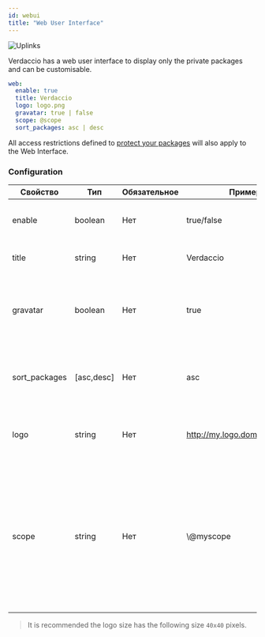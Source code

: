 ```yaml
---
id: webui
title: "Web User Interface"
---
```

![Uplinks](https://user-images.githubusercontent.com/558752/52916111-fa4ba980-32db-11e9-8a64-f4e06eb920b3.png)

Verdaccio has a web user interface to display only the private packages and can be customisable.

```yaml
web:
  enable: true
  title: Verdaccio
  logo: logo.png
  gravatar: true | false
  scope: @scope
  sort_packages: asc | desc
```

All access restrictions defined to [protect your packages](protect-your-dependencies.md) will also apply to the Web Interface.

### Configuration

| Свойство      | Тип        | Обязательное | Пример                         | Поддержка  | Описание                                                                                                                                             |
| ------------- | ---------- | ------------ | ------------------------------ | ---------- | ---------------------------------------------------------------------------------------------------------------------------------------------------- |
| enable        | boolean    | Нет          | true/false                     | все        | allow to display the web interface                                                                                                                   |
| title         | string     | Нет          | Verdaccio                      | все        | HTML head title description                                                                                                                          |
| gravatar      | boolean    | Нет          | true                           | `>v4`   | Gravatars will be generated under the hood if this property is enabled                                                                               |
| sort_packages | [asc,desc] | Нет          | asc                            | `>v4`   | By default private packages are sorted by ascending                                                                                                  |
| logo          | string     | Нет          | http://my.logo.domain/logo.png | все        | a URI where logo is located (header logo)                                                                                                            |
| scope         | string     | Нет          | \\@myscope                   | `>v3.x` | If you're using this registry for a specific module scope, specify that scope to set it in the webui instructions header (note: escape @ with \\@) |

> It is recommended the logo size has the following size `40x40` pixels.